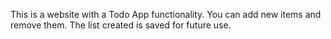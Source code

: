 This is a website with a Todo App functionality. 
You can add new items and remove them. 
The list created is saved for future use.
